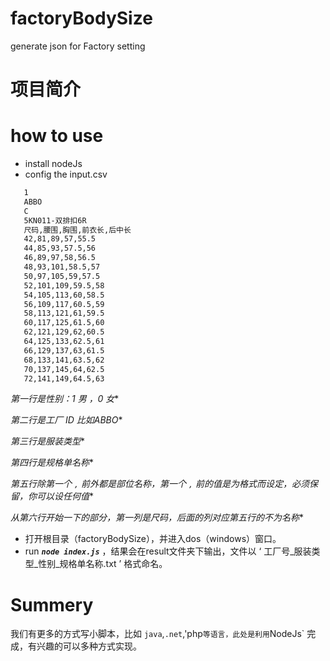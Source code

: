 # factoryBodySize
generate json for Factory setting 

# 项目简介


# how to use
* install nodeJs
* config the input.csv
 
 ``` txt
    1
    ABBO
    C
    5KN011-双排扣6R
    尺码,腰围,胸围,前衣长,后中长
    42,81,89,57,55.5
    44,85,93,57.5,56
    46,89,97,58,56.5
    48,93,101,58.5,57
    50,97,105,59,57.5
    52,101,109,59.5,58
    54,105,113,60,58.5
    56,109,117,60.5,59
    58,113,121,61,59.5
    60,117,125,61.5,60
    62,121,129,62,60.5
    64,125,133,62.5,61
    66,129,137,63,61.5
    68,133,141,63.5,62
    70,137,145,64,62.5
    72,141,149,64.5,63
 ```
 
  *第一行是性别：1 男 ，0 女**
  
  *第二行是工厂 ID 比如ABBO**
  
  *第三行是服装类型**
  
  *第四行是规格单名称**
  
  *第五行除第一个 `,` 前外都是部位名称，第一个 `,` 前的值是为格式而设定，必须保留，你可以设任何值**
  
  *从第六行开始一下的部分，第一列是尺码，后面的列对应第五行的不为名称**
  
  
* 打开根目录（factoryBodySize），并进入dos（windows）窗口。
* run ***`node index.js`*** ，结果会在result文件夹下输出，文件以 ‘ 工厂号_服装类型_性别_规格单名称.txt ’ 格式命名。

# Summery
 
 我们有更多的方式写小脚本，比如 `java`,`.net`,'php` 等语言，此处是利用 `NodeJs` 完成，有兴趣的可以多种方式实现。
